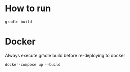 # How to run


```shell script
gradle build
```

# Docker

Always execute gradle build before re-deploying to docker

```shell script
docker-compose up --build
```
